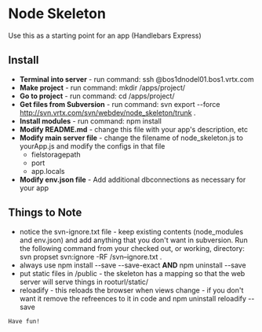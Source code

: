 
# Node Skeleton

Use this as a starting point for an app (Handlebars Express)

## Install

* **Terminal into server** - run command: ssh <user>@bos1dnodel01.bos1.vrtx.com
* **Make project** - run command: mkdir /apps/project/<yourapp>
* **Go to project** - run command: cd /apps/project/<yourapp>
* **Get files from Subversion** - run command: svn export --force http://svn.vrtx.com/svn/webdev/node_skeleton/trunk .
* **Install modules** - run command: npm install	
* **Modify README.md** - change this file with your app's description, etc
* **Modify main server file** - change the filename of node_skeleton.js to yourApp.js and modify the configs in that file
  * fielstoragepath
  * port
  * app.locals
* **Modify env.json file** - Add additional dbconnections as necessary for your app
   
## Things to Note
* notice the svn-ignore.txt file - keep existing contents (node_modules and env.json) and add anything that you don't want in subversion. Run the following command from your checked out, or working, directory: svn propset svn:ignore -RF /svn–ignore.txt .
* always use npm install --save --save-exact **AND** npm uninstall --save
* put static files in /public - the skeleton has a mapping so that the web server will serve things in  rooturl/static/
* reloadify - this reloads the browser when views change - if you don't want it remove the refreences to it in code and npm uninstall reloadify --save

```
Have fun!
```
